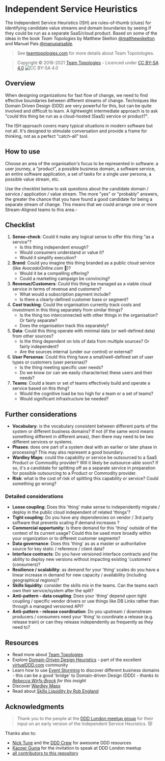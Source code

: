# Independent Service Heuristics

The Independent Service Heuristics (ISH) are rules-of-thumb (clues) for identifying candidate value streams and domain boundaries by seeing if they could be run as a separate SaaS/cloud product. Based on some of the ideas in the book _Team Topologies_ by Matthew Skelton [@matthewskelton](https://github.com/matthewskelton) and Manuel Pais [@manupaisable](https://github.com/manupaisable).

> See [teamtopologies.com](https://teamtopologies.com/) for more details about Team Topolologies.

> Copyright © 2018-2021 [Team Topologies](https://teamtopologies.com/) - Licenced under [CC BY-SA 4.0](https://creativecommons.org/licenses/by-sa/4.0/) ![CC BY-SA 4.0](https://licensebuttons.net/l/by-sa/3.0/88x31.png)

## Overview

When designing organizations for fast flow of change, we need to find effective boundaries between different streams of change. Techniques like Domain Driven Design (DDD) are very powerful for this, but can be quite involved and difficult to learn. A lightweight intermediate approach is to ask "could this thing be run as a cloud-hosted (SaaS) service or product?". 

The ISH approach covers many typical situations in modern software but not all. It's designed to stimulate conversation and provide a frame for thinking, not as a perfect "catch-all" tool. 

## How to use

Choose an area of the organisation's focus to be represented in software: a user journey, a "product", a possible business domain, a software service, an entire software application, a set of tasks for a single user persona, a possible value stream, etc.

Use the checklist below to ask questions about the candidate domain / service / application / value stream. The more "yes" or "probably" answers, the greater the chance that you have found a good candidate for being a separate stream of change. This means that we could arrange one or more Stream-Aligned teams to this area.- 

## Checklist

1. **Sense-check**: Could it make any logical sense to offer this thing "as a service"?
    - Is this thing independent enough?
    - Would consumers understand or value it?
    - Would it simplify execution?
2. **Brand**: Could you imagine this thing branded as a public cloud service (like _AvocadoOnline.com_ 🥑)?
    - Would it be a compelling offering?
    - Could a marketing campaign be convincing?
3. **Revenue/Customers**: Could this thing be managed as a viable cloud service in terms of revenue and customers?
    - What would a subscription payment include?
    - Is there a clearly-defined customer base or segment?
4. **Cost tracking**: Could the organisation currently track costs and investment in this thing separately from similar things? 
    - Is the thing too interconnected with other things in the organisation? Or fairly separate?
    - Does the organisation track this separately?
5. **Data**: Could this thing operate with minimal data (or well-defined data) from other sources?
    - Is the thing dependent on lots of data from multiple sources? Or fairly independent?
    - Are the sources internal (under our control) or external?
6. **User Personas**: Could this thing have a small/well-defined set of user types or customers (user personas)?
    - Is the thing meeting specific user needs?
    - Do we know (or can we easily characterise) these users and their needs?
7. **Teams**: Could a team or set of teams effectively build and operate a service based on this thing?
    - Would the cognitive load be too high for a team or a set of teams?
    - Would significant infrastructure be needed?

## Further considerations

* **Vocabulary**: is the vocabulary consistent between different parts of the system or different business domains? If not (if the same word means something different in different areas), then there may need to be two different services or systems.
* **Phases**: does one part of a system deal with an earlier or later phase in processing? This may also represent a good boundary.
* **Wardley Maps**: could the capability or service be outsourced to a SaaS Product or Commodity provider? Will it likely be outsource-able soon? If so, it's a candidate for splitting off as a separate service in preparation for possible outsourcing to a Product or Commodity provider. 
* **Risk**: what is the cost of risk of splitting this capability or service? Could something go wrong?

### Detailed considerations

* **Loose coupling**: Does this 'thing' make sense to independently migrate / deploy in the public cloud independent of related 'things'? 
* **Tight coupling**: Do you have any dependencies on vendor / 3rd party software that prevents scaling if demand increases ?
* **Commercial opportunity**: Is there demand for this 'thing' outside of the context of its current usage? Could this be used more broadly within your organization or to different customer segments?
* **Data governance**: Does this 'thing' as as a master or authoritative source for key static / reference / client data?
* **Interface contracts**: Do you have versioned interface contracts and the ability to deploy new versions without impacting existing 'customers' (consumers)?
* **Resilience / scalability**: as demand for your 'thing' scales do you have a linear increase in demand for new capacity / availability (including geographical regions)?
* **Skills liquidity**: consider the skills mix in the teams. Can the teams each own their service/system after the split?
* **Anti-pattern - data coupling**: Does your 'thing' depend upon tight coupling / specific vendor drivers or use things like DB Links rather than through a managed versioned API?
* **Anti-pattern - release coordination**: Do you upstream / downstream producers / consumers need your 'thing' to coordinate a release (e.g. release train) or can they release independently as frequently as they need to?


## Resources

* Read more about [Team Topologies](https://teamtopologies.com/key-concepts)
* Explore [Domain-Driven Design Heuristics](https://www.dddheuristics.com/) - part of the excellent [virtualDDD.com](https://virtualDDD.com/) community
* Learn how to use [Event Storming](https://techbeacon.com/devops/introduction-event-storming-easy-way-achieve-domain-driven-design) to discover different business domains - this can be a good 'bridge' to Domain-driven Design (DDD) - _thanks to [Rebecca Wirfs-Brock](https://twitter.com/rebeccawb) for this insight_ 
* Discover [Wardley Maps](https://hiredthought.com/2018/09/01/intro-to-wardley-mapping/)
* Read about [Skills Liquidity by Rob England](https://theitriskmanager.com/2013/11/24/introducing-staff-liquidity-1-of-n/)

## Acknowledgments

> Thank you to the people at the [DDD London meetup group](https://www.meetup.com/dddlondon/events/265895638) for their input on an early version of the Independent Service Heuristics. 😻 

Thanks also to:

* [Nick Tune](https://github.com/ntcoding) and the [DDD Crew](https://github.com/ddd-crew) for awesome DDD resources
* [Kacper Gunia](https://github.com/cakper) for the invitation to speak at DDD London meetup
* [all contributors to this repository](graphs/contributors)
